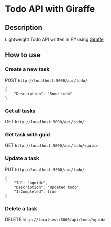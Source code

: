# Todo API with Giraffe
## Description
Lightweight Todo API written in F# using [Giraffe](https://github.com/giraffe-fsharp/Giraffe)

## How to use
### Create a new task
POST `http://localhost:5000/api/todo/`
```
{
    "Description": "Some todo"
}
```

### Get all tasks
GET `http://localhost:5000/api/todo/`

### Get task with guid
GET `http://localhost:5000/api/todo/<guid>`

### Update a task
PUT `http://localhost:5000/api/todo/`
```
{
    "Id": "<guid>",
    "Description": "Updated todo",
    "IsCompleted": true
}
```

### Delete a task
DELETE `http://localhost:5000/api/todo/<guid>`
